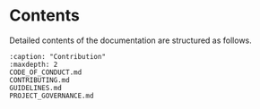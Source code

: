 # Contents

Detailed contents of the documentation are structured as follows.

```{toctree}
:caption: "Contribution"
:maxdepth: 2
CODE_OF_CONDUCT.md
CONTRIBUTING.md
GUIDELINES.md
PROJECT_GOVERNANCE.md
```
